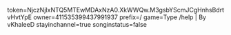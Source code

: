 token=NjczNjIxNTQ5MTEwMDAxNzA0.XkWWQw.M3gsbYScmJCgHnhsBdrtvHvtYpE
owner=411535399437991937
prefix=/
game=Type /help | By vKhaleeD
stayinchannel=true
songinstatus=false

